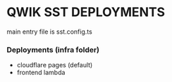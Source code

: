 # QWIK SST DEPLOYMENTS

main entry file is sst.config.ts

### Deployments (infra folder)

- cloudflare pages (default)
- frontend lambda
